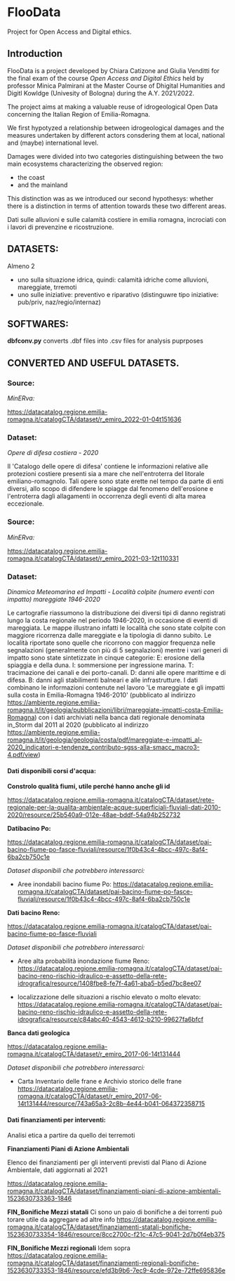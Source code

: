 # FlooData
 Project for Open Access and Digital ethics.

## Introduction 

FlooData is a project developed by Chiara Catizone and Giulia Venditti for the final exam of the course *Open Access and Digital Ethics* held by professor Minica Palmirani at the Master Course of Dhigital Humanities and Digitl Kowldge (Univesity of Bologna) during the A.Y. 2021/2022.

The project aims at making a valuable reuse of idrogeological Open Data concerning the Italian Region of Emilia-Romagna.

We first hypotyzed a relationship between idrogeological damages and the measures undertaken by different actors consdering them at local, national and (maybe) international level.  

Damages were divided into two categories distinguishing between the two main ecosystems characterizing the observed region:

* the coast 
* and the mainland 

This distinction was as we introduced our second hypothesys: whether there is a distinction in terms of attention towards these two different areas. 




 Dati sulle alluvioni e sulle calamità costiere in emilia romagna,
 incrociati con i lavori di prevenzine e ricostruzione.

## DATASETS:
Almeno 2

- uno sulla situazione idrica, quindi: calamità idriche come alluvioni, mareggiate, trremoti 
- uno sulle iniziative: preventivo e riparativo (distinguwre tipo iniziative: pub/priv, naz/regio/internaz)
## SOFTWARES:

**dbfconv.py** converts .dbf files into .csv files for analysis puprposes

## CONVERTED AND USEFUL DATASETS.

### Source:
*MinERva:*

https://datacatalog.regione.emilia-romagna.it/catalogCTA/dataset/r_emiro_2022-01-04t151636

### Dataset:
*Opere di difesa costiera - 2020*

Il 'Catalogo delle opere di difesa' contiene le informazioni relative alle protezioni costiere presenti sia a mare che nell'entroterra del litorale emiliano-romagnolo. Tali opere sono state erette nel tempo da parte di enti diversi, allo scopo di difendere le spiagge dal fenomeno dell'erosione e l'entroterra dagli allagamenti in occorrenza degli eventi di alta marea eccezionale.

### Source:
*MinERva:*

https://datacatalog.regione.emilia-romagna.it/catalogCTA/dataset/r_emiro_2021-03-12t110331

### Dataset:
*Dinamica Meteomarina ed Impatti - Località colpite (numero eventi con impatto) mareggiate 1946-2020*


Le cartografie riassumono la distribuzione dei diversi tipi di danno registrati lungo la costa regionale nel periodo 1946-2020, in occasione di eventi di mareggiata. Le mappe illustrano infatti le località che sono state colpite con maggiore ricorrenza dalle mareggiate e la tipologia di danno subito. Le località riportate sono quelle che ricorrono con maggior frequenza nelle segnalazioni (generalmente con più di 5 segnalazioni) mentre i vari generi di impatto sono state sintetizzate in cinque categorie: E: erosione della spiaggia e della duna. I: sommersione per ingressione marina. T: tracimazione dei canali e dei porto-canali. D: danni alle opere marittime e di difesa. B: danni agli stabilimenti balneari e alle infrastrutture. I dati combinano le informazioni contenute nel lavoro 'Le mareggiate e gli impatti sulla costa in Emilia-Romagna 1946-2010' (pubblicato al indirizzo https://ambiente.regione.emilia-romagna.it/it/geologia/pubblicazioni/libri/mareggiate-impatti-costa-Emilia-Romagna) con i dati archiviati nella banca dati regionale denominata in_Storm dal 2011 al 2020 (pubblicato al indirizzo https://ambiente.regione.emilia-romagna.it/it/geologia/geologia/costa/pdf/mareggiate-e-impatti_al-2020_indicatori-e-tendenze_contributo-sgss-alla-smacc_macro3-4.pdf/view)




#### Dati disponibili corsi d'acqua:

**Constrolo qualità fiumi, utile perché hanno anche gli id**

https://datacatalog.regione.emilia-romagna.it/catalogCTA/dataset/rete-regionale-per-la-qualita-ambientale-acque-superficiali-fluviali-dati-2010-2020/resource/25b540a9-012e-48ae-bddf-54a94b252732

**Datibacino Po:**

https://datacatalog.regione.emilia-romagna.it/catalogCTA/dataset/pai-bacino-fiume-po-fasce-fluviali/resource/1f0b43c4-4bcc-497c-8af4-6ba2cb750c1e

*Dataset disponibili che potrebbero interessarci:*

* Aree inondabili bacino fiume Po:
https://datacatalog.regione.emilia-romagna.it/catalogCTA/dataset/pai-bacino-fiume-po-fasce-fluviali/resource/1f0b43c4-4bcc-497c-8af4-6ba2cb750c1e

**Dati  bacino Reno:**

https://datacatalog.regione.emilia-romagna.it/catalogCTA/dataset/pai-bacino-fiume-po-fasce-fluviali


*Dataset disponibili che potrebbero interessarci:*

* Aree alta probabilità inondazione fiume Reno:
https://datacatalog.regione.emilia-romagna.it/catalogCTA/dataset/pai-bacino-reno-rischio-idraulico-e-assetto-della-rete-idrografica/resource/1408fbe8-fe7f-4a61-aba5-b5ed7bc8ee07

* localizzazione delle situazioni a rischio elevato o molto elevato:
https://datacatalog.regione.emilia-romagna.it/catalogCTA/dataset/pai-bacino-reno-rischio-idraulico-e-assetto-della-rete-idrografica/resource/c84abc40-4543-4612-b210-99627fa6bfcf

**Banca dati geologica**

https://datacatalog.regione.emilia-romagna.it/catalogCTA/dataset/r_emiro_2017-06-14t131444

*Dataset disponibili che potrebbero interessarci:*

* Carta Inventario delle frane e Archivio storico delle frane
https://datacatalog.regione.emilia-romagna.it/catalogCTA/dataset/r_emiro_2017-06-14t131444/resource/743a65a3-2c8b-4e44-b041-064372358715


#### Dati finanziamenti per interventi:
Analisi etica a partire da quello dei terremoti 

**Finanziamenti Piani di Azione Ambientali**

Elenco dei finanziamenti per gli interventi previsti dal Piano di Azione Ambientale, dati aggiornati al 2021 

https://datacatalog.regione.emilia-romagna.it/catalogCTA/dataset/finanziamenti-piani-di-azione-ambientali-1523630733363-1846

**FIN_Bonifiche Mezzi statali**
Ci sono un paio di bonifiche a dei torrenti può torare utile da aggregare ad altre info 
https://datacatalog.regione.emilia-romagna.it/catalogCTA/dataset/finanziamenti-statali-bonifiche-1523630733354-1846/resource/8cc2700c-f21c-47c5-9041-2d7b0f4eb375


**FIN_Bonifiche Mezzi regionali**
Idem sopra
https://datacatalog.regione.emilia-romagna.it/catalogCTA/dataset/finanziamenti-regionali-bonifiche-1523630733353-1846/resource/efd3b9b6-7ec9-4cde-972e-72ffe695836e
